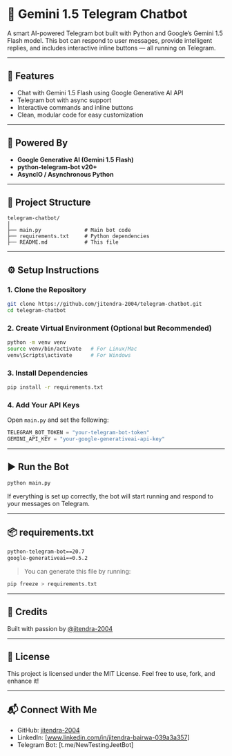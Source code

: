 # 🤖 Gemini 1.5 Telegram Chatbot

A smart AI-powered Telegram bot built with Python and Google’s Gemini 1.5 Flash model. This bot can respond to user messages, provide intelligent replies, and includes interactive inline buttons — all running on Telegram.

---

## 🚀 Features

- Chat with Gemini 1.5 Flash using Google Generative AI API
- Telegram bot with async support
- Interactive commands and inline buttons
- Clean, modular code for easy customization

---

## 🧠 Powered By

- **Google Generative AI (Gemini 1.5 Flash)**
- **python-telegram-bot v20+**
- **AsyncIO / Asynchronous Python**

---

## 📂 Project Structure

```
telegram-chatbot/
│
├── main.py              # Main bot code
├── requirements.txt     # Python dependencies
├── README.md            # This file
```

---

## ⚙️ Setup Instructions

### 1. Clone the Repository

```bash
git clone https://github.com/jitendra-2004/telegram-chatbot.git
cd telegram-chatbot
```

### 2. Create Virtual Environment (Optional but Recommended)

```bash
python -m venv venv
source venv/bin/activate   # For Linux/Mac
venv\Scripts\activate      # For Windows
```

### 3. Install Dependencies

```bash
pip install -r requirements.txt
```

### 4. Add Your API Keys

Open `main.py` and set the following:

```python
TELEGRAM_BOT_TOKEN = "your-telegram-bot-token"
GEMINI_API_KEY = "your-google-generativeai-api-key"
```

---

## ▶️ Run the Bot

```bash
python main.py
```

If everything is set up correctly, the bot will start running and respond to your messages on Telegram.

---

## 📦 requirements.txt

```txt
python-telegram-bot==20.7
google-generativeai==0.5.2
```

> You can generate this file by running:
```bash
pip freeze > requirements.txt
```

---

## 🙌 Credits

Built with passion by [@jitendra-2004](https://github.com/jitendra-2004)  

---

## 📜 License

This project is licensed under the MIT License. Feel free to use, fork, and enhance it!

---

## 📬 Connect With Me

- GitHub: [jitendra-2004](https://github.com/jitendra-2004)
- LinkedIn: [www.linkedin.com/in/jitendra-bairwa-039a3a357]
- Telegram Bot: [t.me/NewTestingJeetBot]
